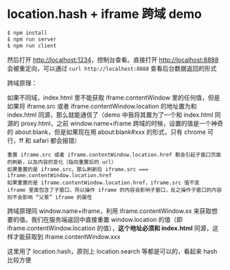 # location.hash + iframe 跨域 demo

```bash
$ npm install
$ npm run server
$ npm run client
```

然后打开 <http://localhost:1234>，控制台查看。直接打开 <http://localhost:8888> 会被重定向，可以通过 `curl http://localhost:8888` 查看后台数据返回的形式

跨域原理：

如果不同域，index.html 里不能获取 iframe.contentWindow 里的任何值，但是如果将 iframe.src 或者 iframe.contentWindow.location 的地址置为和 index.html 同源，那么就能通信了（demo 中我将其置为了一个和 index.html 同源的 proxy.html，之前 window.name+iframe 跨域的时候，设置的值是一个神奇的 about:blank，但是如果现在用 about:blank#xxx 的形式，只有 chrome 可行，ff 和 safari 都会报错）

```
重置 iframe.src 或者 iframe.contentWindow.location.href 都会引起子窗口页面的刷新，以及内容的变化（指向重置后的 url）
如果重置的是 iframe.src，那么刷新后 iframe.src === iframe.contentWindow.location.href
如果重置的是 iframe.contentWindow.location.href，iframe.src 值不变
iframe 里面包含了子窗口，所以操作 iframe 的内容会影响子窗口，反之操作子窗口的内容则不会影响 “父辈” iframe 的属性
```

跨域原理同 window.name+iframe，利用 iframe.contentWindow.xx 来获取想要的值。我们在服务端返回中直接重置 window.location 的值（即 iframe.contentWindow.location 的值），**这个地址必须和 index.html** 同源，这样才能获取到 iframe.contentWindow.xxx

这里用了 location.hash，原则上 location.search 等都是可以的，看起来 hash 比较方便
